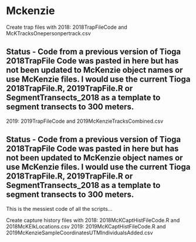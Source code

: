 # Mckenzie
Create trap files with 
2018: 2018TrapFileCode and McKTracksOnepersonpertrack.csv
## Status - Code from a previous version of Tioga 2018TrapFile Code was pasted in here but has not been updated to McKenzie object names or use McKenzie files. I would use the current Tioga 2018TrapFile.R, 2019TrapFile.R or SegmentTransects_2018 as a template to segment transects to 300 meters.
2019: 2019TrapFileCode and 2019McKenzieTracksCombined.csv
## Status - Code from a previous version of Tioga 2018TrapFile Code was pasted in here but has not been updated to McKenzie object names or use McKenzie files. I would use the current Tioga 2018TrapFile.R, 2019TrapFile.R or SegmentTransects_2018 as a template to segment transects to 300 meters.
This is the messiest code of all the scripts...

Create capture history files with 
2018: 2018McKCaptHistFileCode.R and 2018McKElkLocations.csv
2019: 2019McKCaptHistFileCode.R and 2019McKenzieSampleCoordinatesUTMIndividualsAdded.csv

